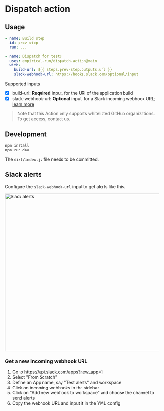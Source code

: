 # Dispatch action

## Usage

```yml
- name: Build step
  id: prev-step
  run: ...

- name: Dispatch for tests
  uses: empirical-run/dispatch-action@main
  with:
    build-url: ${{ steps.prev-step.outputs.url }}
    slack-webhook-url: https://hooks.slack.com/optional/input
```

Supported inputs
- [x] build-url: **Required** input, for the URl of the application build
- [x] slack-webhook-url: **Optional** input, for a Slack incoming webhook URL; [learn more](#slack-alerts)

> Note that this Action only supports whitelisted GitHub organizations. To get access, contact us.

## Development

```sh
npm install
npm run dev
```

The `dist/index.js` file needs to be committed.

## Slack alerts

Configure the `slack-webhook-url` input to get alerts like this.

<img width="517" alt="Slack alerts" src="https://github.com/empirical-run/dispatch-action/assets/284612/32ec902a-c8d0-48d6-afe3-447e0aaec049">

### Get a new incoming webhook URL

1. Go to https://api.slack.com/apps?new_app=1
2. Select "From Scratch"
3. Define an App name, say "Test alerts" and workspace
4. Click on incoming webhooks in the sidebar
5. Click on "Add new webhook to workspace" and choose the channel to send alerts
6. Copy the webhook URL and input it in the YML config
